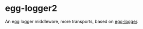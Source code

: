 # egg-logger2
An egg logger middleware, more transports, based on [egg-logger](https://github.com/eggjs/egg-logger).
